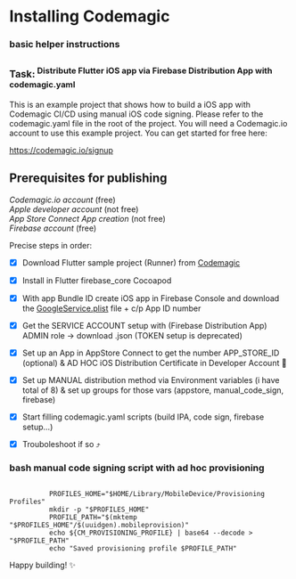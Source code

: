 # Installing Codemagic
### basic helper instructions

## <sup>Task:<sup> Distribute Flutter iOS app via Firebase Distribution App with codemagic.yaml
This is an example project that shows how to build a iOS app with Codemagic CI/CD using manual iOS code signing. Please refer to the codemagic.yaml file in the root of the project. You will need a Codemagic.io account to use this example project. You can get started for free here:

https://codemagic.io/signup

## Prerequisites for publishing
_Codemagic.io account_ (free)  
_Apple developer account_ (not free)  
_App Store Connect App creation_ (not free)  
_Firebase account_ (free)

Precise steps in order:

- [x] Download Flutter sample project (Runner) from [Codemagic](https://github.com/codemagic-ci-cd/codemagic-sample-projects/tree/main/integrations/firebase-app-distribution)

- [x] Install in Flutter firebase_core Cocoapod

- [x] With app Bundle ID create iOS app in Firebase Console and download the [GoogleService.plist](https://medium.com/flutter-community/how-to-load-firebase-config-in-codemagic-with-environment-variables-e36e0378b7e6) file + c/p App ID number

- [x] Get the SERVICE ACCOUNT setup with (Firebase Distribution App) ADMIN role -> download .json (TOKEN setup is deprecated)

- [x] Set up an App in AppStore Connect to get the number APP_STORE_ID (optional) & AD HOC iOS Distribution Certificate in Developer Account 🍏

- [x] Set up MANUAL distribution method via Environment variables (i have total of 8) & set up groups for those vars (appstore, manual_code_sign, firebase)

- [x] Start filling codemagic.yaml scripts (build IPA, code sign, firebase setup...)

- [x] Trouboleshoot if so ⤴️   

### bash manual code signing script with ad hoc provisioning

``` exml bash for manual code signing with ad hoc provisioning

          PROFILES_HOME="$HOME/Library/MobileDevice/Provisioning Profiles"
          mkdir -p "$PROFILES_HOME"
          PROFILE_PATH="$(mktemp "$PROFILES_HOME"/$(uuidgen).mobileprovision)"
          echo ${CM_PROVISIONING_PROFILE} | base64 --decode > "$PROFILE_PATH"
          echo "Saved provisioning profile $PROFILE_PATH"

```
  

Happy building! ✨
